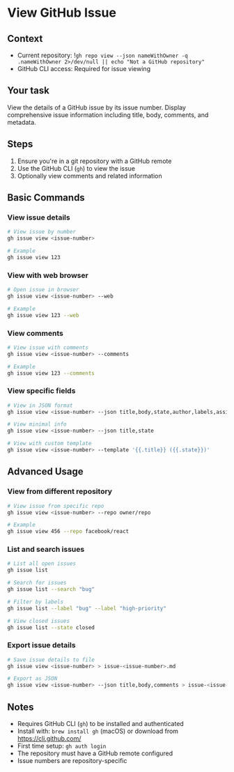 # View GitHub Issue

## Context

- Current repository: !`gh repo view --json nameWithOwner -q .nameWithOwner 2>/dev/null || echo "Not a GitHub repository"`
- GitHub CLI access: Required for issue viewing

## Your task

View the details of a GitHub issue by its issue number. Display comprehensive issue information including title, body, comments, and metadata.

## Steps

1. Ensure you're in a git repository with a GitHub remote
2. Use the GitHub CLI (`gh`) to view the issue
3. Optionally view comments and related information

## Basic Commands

### View issue details
```bash
# View issue by number
gh issue view <issue-number>

# Example
gh issue view 123
```

### View with web browser
```bash
# Open issue in browser
gh issue view <issue-number> --web

# Example
gh issue view 123 --web
```

### View comments
```bash
# View issue with comments
gh issue view <issue-number> --comments

# Example
gh issue view 123 --comments
```

### View specific fields
```bash
# View in JSON format
gh issue view <issue-number> --json title,body,state,author,labels,assignees,createdAt

# View minimal info
gh issue view <issue-number> --json title,state

# View with custom template
gh issue view <issue-number> --template '{{.title}} ({{.state}})'
```

## Advanced Usage

### View from different repository
```bash
# View issue from specific repo
gh issue view <issue-number> --repo owner/repo

# Example
gh issue view 456 --repo facebook/react
```

### List and search issues
```bash
# List all open issues
gh issue list

# Search for issues
gh issue list --search "bug"

# Filter by labels
gh issue list --label "bug" --label "high-priority"

# View closed issues
gh issue list --state closed
```

### Export issue details
```bash
# Save issue details to file
gh issue view <issue-number> > issue-<issue-number>.md

# Export as JSON
gh issue view <issue-number> --json title,body,comments > issue-<issue-number>.json
```

## Notes

- Requires GitHub CLI (`gh`) to be installed and authenticated
- Install with: `brew install gh` (macOS) or download from https://cli.github.com/
- First time setup: `gh auth login`
- The repository must have a GitHub remote configured
- Issue numbers are repository-specific